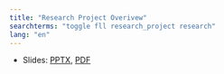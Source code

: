 ```yaml
---
title: "Research Project Overivew"
searchterms: "toggle fll research_project research"
lang: "en"
---
```

 <ul>
 <li class="ng-binding">Slides:
 <a href="translations/en-us/fll/WhatIsResearch.pptx">PPTX</a>,
 <a href="translations/en-us/fll/WhatIsResearch.pdf">PDF</a>
 </li>
 </ul>
